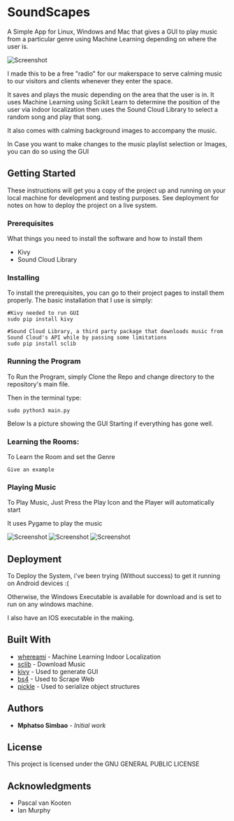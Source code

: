 # SoundScapes

A Simple App for Linux, Windows and Mac that gives a GUI to play music from a particular genre using Machine Learning depending on where the user is.

![Screenshot](https://github.com/msimbao/soundscapes/blob/master/screen1.png)

I made this to be a free "radio" for our makerspace to serve calming music to our visitors and clients whenever they enter the space.

It saves and plays the music depending on the area that the user is in. It uses Machine Learning using Scikit Learn to determine the position of the user via indoor localization then uses the Sound Cloud Library to select a random song and play that song. 

It also comes with calming background images to accompany the music.

In Case you want to make changes to the music playlist selection or Images, you can do so using the GUI

## Getting Started

These instructions will get you a copy of the project up and running on your local machine for development and testing purposes. See deployment for notes on how to deploy the project on a live system.

### Prerequisites

What things you need to install the software and how to install them

* Kivy
* Sound Cloud Library

### Installing

To install the prerequisites, you can go to their project pages to install them properly. The basic installation that I use is simply:

```
#Kivy needed to run GUI
sudo pip install kivy

#Sound Cloud Library, a third party package that downloads music from Sound Cloud's API while by passing some limitations
sudo pip install sclib
```

### Running the Program

To Run the Program, simply Clone the Repo and change directory to the repository's main file.

Then in the terminal type:

```
sudo python3 main.py
```

Below Is a picture showing the GUI Starting if everything has gone well.


### Learning the Rooms:

To Learn the Room and set the Genre

```
Give an example
```

### Playing Music

To Play Music, Just Press the Play Icon and the Player will automatically start

It uses Pygame to play the music

![Screenshot](https://github.com/msimbao/soundscapes/blob/master/screen4.png)
![Screenshot](https://github.com/msimbao/soundscapes/blob/master/screen3.png)
![Screenshot](https://github.com/msimbao/soundscapes/blob/master/screen2.png)


## Deployment

To Deploy the System, i've been trying (Without success) to get it running on Android devices :(

Otherwise, the Windows Executable is available for download and is set to run on any windows machine.

I also have an IOS executable in the making.

## Built With

* [whereami](http://www.dropwizard.io/1.0.2/docs/) - Machine Learning Indoor Localization
* [sclib](https://maven.apache.org/) - Download Music
* [kivy](https://rometools.github.io/rome/) - Used to generate GUI 
* [bs4](https://www.crummy.com/software/BeautifulSoup/bs4/doc/) - Used to Scrape Web
* [pickle](https://docs.python.org/3/library/pickle.html) - Used to serialize object structures


## Authors

* **Mphatso Simbao** - *Initial work* 

## License

This project is licensed under the GNU GENERAL PUBLIC LICENSE

## Acknowledgments

* Pascal van Kooten
* Ian Murphy
